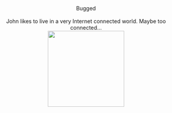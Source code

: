 <div align="center">Bugged</div>
<br>
<div align="center">John likes to live in a very Internet connected world. Maybe too connected...</div>
<div align="center">
<img src="https://github.com/user-attachments/assets/bc6de6eb-0839-405b-a33b-165c46c3393a" height="200"></img>
</div>
